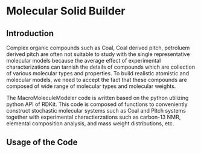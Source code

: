 # Molecular Solid Builder

## Introduction

Complex organic compounds such as Coal, Coal derived pitch, petroluem derived pitch are often not suitable to study with the single representative molecular models because the average effect of experimental characterizations can tarnish the details of compounds which are collection of various molecular types and properties. To build realistic atomistic and molecular models, we need to accept the fact that these compounds are composed of wide range of molecular types and molecular weights.

The MacroMoleculeModeler code is written based on the python utilizing python API of RDKit. This code is composed of functions to conveniently construct stochastic molecular systems such as Coal and Pitch systems together with experimental charactierzations such as carbon-13 NMR, elemental composition analysis, and mass weight distributions, etc.

## Usage of the Code

